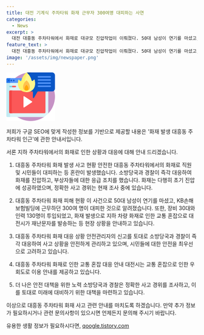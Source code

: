 ```yaml
---
title: 대전 기계식 주차타워 화재 근무자 300여명 대피하는 사연
categories:
  - News
excerpt: >
  대전 대흥동 주차타워에서 화재로 대규모 진압작업이 이뤄졌다. 50대 남성이 연기를 마셨고, 300여 명이 대피한 가운데 초기 진압에 성공했다. 안전관리자의 신고를 받고 소방당국이 출동했으며, 정확한 사고 경위를 조사 중이다. 주변 건물 근무자들의 대피로 현장에서 혼란이 있었으며, 대전시는 교통 혼잡으로 재난문자를 발송했다. (150자)
feature_text: >
  대전 대흥동 주차타워에서 화재로 대규모 진압작업이 이뤄졌다. 50대 남성이 연기를 마셨고, 300여 명이 대피한 가운데 초기 진압에 성공했다. 안전관리자의 신고를 받고 소방당국이 출동했으며, 정확한 사고 경위를 조사 중이다. 주변 건물 근무자들의 대피로 현장에서 혼란이 있었으며, 대전시는 교통 혼잡으로 재난문자를 발송했다. (150자)
image: '/assets/img/newspaper.png'
---
```


<p><img src="/assets/img/news.png" alt="rentncar 속보" /></p>

<p>저희가 구글 SEO에 맞게 작성한 정보를 기반으로 제공할 내용은 '화재 발생 대흥동 주차타워 인근'에 관한 안내서입니다. </p>

<p>서론
지하 주차타워에서의 화재로 인한 상황과 대응에 대해 안내 드리겠습니다.</p>

<ol>
<li><p>대흥동 주차타워 화재 발생 사고 현황
안전한 대흥동 주차타워에서의 화재로 직원 및 시민들이 대피하는 등 혼란이 발생했습니다. 소방당국과 경찰이 즉각 대응하여 화재를 진압하고, 부상자들에 대한 응급 조치를 했습니다. 화재는 다행히 초기 진압에 성공하였으며, 정확한 사고 경위는 현재 조사 중에 있습니다.</p></li>
<li><p>대흥동 주차타워 화재 피해 현황
이 사건으로 50대 남성이 연기를 마셨고, KB손해보험빌딩에 근무하던 300여 명이 대피한 것으로 알려졌습니다. 또한, 장비 30대와 인력 130명이 투입되었고, 화재 발생으로 지하 차량 화재로 인한 교통 혼잡으로 대전시가 재난문자를 발송하는 등 현장 상황을 안내하고 있습니다.</p></li>
<li><p>대흥동 주차타워 화재 대응 상황
안전관리자의 신고를 토대로 소방당국과 경찰이 즉각 대응하여 사고 상황을 안전하게 관리하고 있으며, 시민들에 대한 안전을 최우선으로 고려하고 있습니다.</p></li>
<li><p>대흥동 주차타워 화재로 인한 교통 혼잡 대응 안내
대전시는 교통 혼잡으로 인한 우회도로 이용 안내를 제공하고 있습니다.</p></li>
<li><p>더 나은 안전 대책을 위한 노력
소방당국과 경찰은 정확한 사고 경위를 조사하고, 이를 토대로 미래에 대비하기 위한 대책을 마련하고 있습니다.</p></li>
</ol>

<p>이상으로 대흥동 주차타워 화재 사고 관련 안내를 마치도록 하겠습니다. 만약 추가 정보가 필요하시거나 관련 문의사항이 있으시면 언제든지 문의해 주시기 바랍니다.</p>
유용한 생활 정보가 필요하시다면, <a href="https://qoogle.tistory.com" rel="dofollow">qoogle.tistory.com</a>


